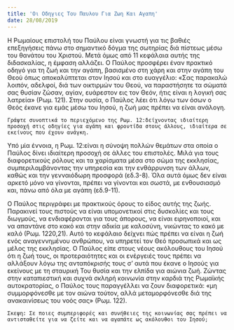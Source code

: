 ```yaml
---
title: 'Οι Οδηγιες Του Παυλου Για Ζωη Και Αγαπη'
date: 28/08/2019
---
```


Η Ρωμαίους επιστολή του Παύλου είναι γνωστή για τις βαθιές επεξηγήσεις πάνω στο σημαντικό δόγμα της σωτηρίας διά πίστεως μέσω του θανάτου του Χριστού. Μετά όμως από 11 κεφάλαια αυτής της διδασκαλίας, η έμφαση αλλάζει. Ο Παύλος προσφέρει έναν πρακτικό οδηγό για τη ζωή και την αγάπη, βασισμένο στη χάρη και στην αγάπη του Θεού όπως αποκαλύπτεται στον Ιησού και στο ευαγγέλιο: «Σας παρακαλώ λοιπόν, αδελφοί, διά των οικτιρμών του Θεού, να παραστήσητε τα σώματά σας θυσίαν ζώσαν, αγίαν, ευάρεστον εις τον Θεόν, ήτις είναι η λογική σας λατρεία» (Ρωμ. 121). Στην ουσία, ο Παύλος λέει ότι λόγω των όσων ο Θεός έκανε για εμάς μέσω του Ιησού, η ζωή μας πρέπει να είναι ανάλογη.

`Γράψτε συνοπτικά το περιεχόμενο της Ρωμ. 12:δείχνοντας ιδιαίτερη προσοχή στις οδηγίες για αγάπη και φροντίδα στους άλλους, ιδιαίτερα σε εκείνους που έχουν ανάγκη.`

Υπό μία έννοια, η Ρωμ. 12:είναι η σύνοψη πολλών θεμάτων στα οποία ο Παύλος δίνει ιδιαίτερη προσοχή σε άλλες του επιστολές. Μιλά για τους διαφορετικούς ρόλους και τα χαρίσματα μέσα στο σώμα της εκκλησίας, συμπεριλαμβάνοντας την υπηρεσία και την ενθάρρυνση των άλλων, καθώς και την γενναιόδωρη προσφορά (εδ.3-8). Όλα αυτά όμως δεν είναι αρκετό μόνο να γίνονται, πρέπει να γίνονται και σωστά, με ενθουσιασμό και, πάνω από όλα με αγάπη (εδ.9-11). 

Ο Παύλος περιγράφει με πρακτικούς όρους το είδος αυτής της ζωής. Παρακινεί τους πιστούς να είναι υπομονετικοί στις δυσκολίες και τους διωγμούς, να ενδιαφέρονται για τους άπορους, να είναι ειρηνοποιοί, και να απαντάνε στο κακό και στην αδικία με καλοσύνη, νικώντας το κακό με καλό (Ρωμ. 1220,21). Αυτό το κεφάλαιο δείχνει πώς πρέπει να είναι η ζωή ενός αναγεννημένου ανθρώπου, να υπηρετεί τον Θεό προσωπικά και ως μέλος της εκκλησίας. Ο Παύλος είπε στους νέους ακόλουθους του Ιησού ότι η ζωή τους, οι προτεραιότητες και οι ενέργειές τους πρέπει να αλλάξουν λόγω της ανταπόκρισής τους σ’ αυτά που έκανε ο Ιησούς για εκείνους με τη σταυρική Του θυσία και την ελπίδα για αιώνια ζωή. Ζώντας στην καταπιεστική και συχνά σκληρή κοινωνία στην καρδιά της Ρωμαϊκής αυτοκρατορίας, ο Παύλος τους παραγγέλλει να ζουν διαφορετικά: «μη συμμορφόνεσθε με τον αιώνα τούτον, αλλά μεταμορφόνεσθε διά της ανακαινίσεως του νοός σας» (Ρωμ. 122). 

`Σκεψη: Σε ποιες συμπεριφορές και συνήθειες της κοινωνίας σας πρέπει να αντισταθείτε για να ζείτε και να αγαπάτε ως ακόλουθοι του Ιησού;`